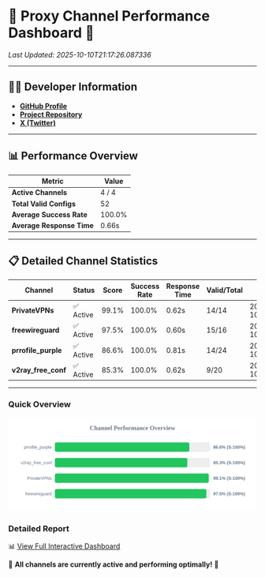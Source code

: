 # 🌟 Proxy Channel Performance Dashboard 🌟

_Last Updated: 2025-10-10T21:17:26.087336_

---

## 👩‍💻 Developer Information

- **[GitHub Profile](https://github.com/4n0nymou3)**  
- **[Project Repository](https://github.com/4n0nymou3/multi-proxy-config-fetcher)**  
- **[X (Twitter)](https://x.com/4n0nymou3)**  

---

## 📊 Performance Overview

| Metric                | Value       |
|-----------------------|-------------|
| **Active Channels**   | 4 / 4       |
| **Total Valid Configs** | 52          |
| **Average Success Rate** | 100.0%      |
| **Average Response Time** | 0.66s       |

---

## 📋 Detailed Channel Statistics

| Channel          | Status     | Score  | Success Rate | Response Time | Valid/Total | Last Success               |
|------------------|------------|--------|--------------|---------------|-------------|----------------------------|
| **PrivateVPNs**  | ✅ Active  | 99.1%  | 100.0% | 0.62s         | 14/14       | 2025-10-10T21:17:25.458599 |
| **freewireguard**  | ✅ Active  | 97.5%  | 100.0% | 0.60s         | 15/16       | 2025-10-10T21:17:26.085571 |
| **prrofile_purple**  | ✅ Active  | 86.6%  | 100.0% | 0.81s         | 14/24       | 2025-10-10T21:17:24.097198 |
| **v2ray_free_conf**  | ✅ Active  | 85.3%  | 100.0% | 0.62s         | 9/20       | 2025-10-10T21:17:24.791183 |

---

### Quick Overview
<div align="center">
  <a href="https://raw.githubusercontent.com/nullluser/NullRepo/refs/heads/main/assets/channel_stats_chart.svg">
    <img src="https://raw.githubusercontent.com/nullluser/NullRepo/refs/heads/main/assets/channel_stats_chart.svg" alt="Source Performance Statistics" width="800">
  </a>
</div>

### Detailed Report
📊 [View Full Interactive Dashboard](https://htmlpreview.github.io/?https://github.com/nullluser/NullRepo/blob/main/assets/performance_report.html)

🎉 **All channels are currently active and performing optimally!** 🎉
